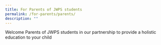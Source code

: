 ```yaml
---
title: For Parents of JWPS students
permalink: /for-parents/parents/
description: ""
---
```

Welcome Parents of JWPS students in our partnership to provide a holistic education to your child



